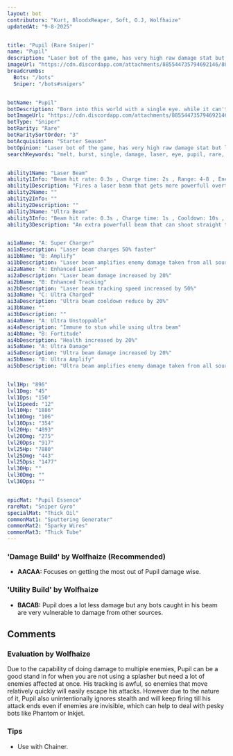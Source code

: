 ```yaml
---
layout: bot
contributors: "Kurt, BloodxReaper, Soft, O.J, Wolfhaize"
updatedAt: "9-8-2025"


title: "Pupil (Rare Sniper)"
name: "Pupil"
description: "Laser bot of the game, has very high raw damage stat but little health and requires its enemy to stand still. Pupil represents Botworld's glass cannon, a high risk high reward bot.\n- Strength: Melts opponent down quickly with both attacks\n- Weakness: Too squishy, can die very fast\n- Needs babysitting and protection from chasers/ranged bots"
imageUrl: "https://cdn.discordapp.com/attachments/885544735794692146/885547091991080970/pupil.png"
breadcrumbs:
  Bots: "/bots"
  Sniper: "/bots#snipers"


botName: "Pupil"
botDescription: "Born into this world with a single eye. while it can't perceive depth, pupil can fire powerful laser beams which overall is not a bad trade "
botImageUrl: "https://cdn.discordapp.com/attachments/885544735794692146/885547091991080970/pupil.png"
botType: "Sniper"
botRarity: "Rare"
botRaritySortOrder: "3"
botAcquisition: "Starter Season"
botOpinion: "Laser bot of the game, has very high raw damage stat but little health and requires its enemy to stand still. Pupil represents Botworld's glass cannon, a high risk high reward bot."
searchKeywords: "melt, burst, single, damage, laser, eye, pupil, rare, sniper"


ability1Name: "Laser Beam"
ability1Info: "Beam hit rate: 0.3s , Charge time: 2s , Range: 4-8 , Energy Damage: 67%-133%"
ability1Description: "Fires a laser beam that gets more powerfull overtime, however the bots ability to turn whilst firing is limited"
ability2Name: ""
ability2Info: ""
ability2Description: ""
ability3Name: "Ultra Beam"
ability3Info: "Beam hit rate: 0.3s , Charge time: 1s , Cooldown: 10s , Range: 8 , Energy Damage: 89%-178%"
ability3Description: "An extra powerfull beam that can shoot straight through enemies"


ai1aName: "A: Super Charger"
ai1aDescription: "Laser beam charges 50% faster"
ai1bName: "B: Amplify"
ai1bDescription: "Laser beam amplifies enemy damage taken from all sources by 20% but own damage reduce by 20%"
ai2aName: "A: Enhanced Laser"
ai2aDescription: "Laser beam damage increased by 20%"
ai2bName: "B: Enhanced Tracking"
ai2bDescription: "Laser beam tracking speed increased by 50%"
ai3aName: "C: Ultra Charged"
ai3aDescription: "Ultra beam cooldown reduce by 20%"
ai3bName: ""
ai3bDescription: ""
ai4aName: "A: Ultra Unstoppable"
ai4aDescription: "Immune to stun while using ultra beam"
ai4bName: "B: Fortitude"
ai4bDescription: "Health increased by 20%"
ai5aName: "A: Ultra Damage"
ai5aDescription: "Ultra beam damage increased by 20%"
ai5bName: "B: Ultra Amplify"
ai5bDescription: "Ultra beam amplifies enemy damage taken from all sources by 50% but own damage reduced by 50%"


lvl1Hp: "896"
lvl1Dmg: "45"
lvl1Dps: "150"
lvl1Speed: "12"
lvl10Hp: "1886"
lvl10Dmg: "106"
lvl10Dps: "354"
lvl20Hp: "4893"
lvl20Dmg: "275"
lvl20Dps: "917"
lvl25Hp: "7880"
lvl25Dmg: "443"
lvl25Dps: "1477"
lvl30Hp: ""
lvl30Dmg: ""
lvl30Dps: ""


epicMat: "Pupil Essence"
rareMat: "Sniper Gyro"
specialMat: "Thick Oil"
commonMat1: "Sputtering Generator"
commonMat2: "Sparky Wires"
commonMat3: "Thick Tube"
---
```


### 'Damage Build' by Wolfhaize (Recommended)
- **AACAA:** Focuses on getting the most out of Pupil damage wise.

### 'Utility Build' by Wolfhaize 
- **BACAB:** Pupil does a lot less damage but any bots caught in his beam are very vulnerable to damage from other sources.

## Comments

### Evaluation by Wolfhaize
Due to the capability of doing damage to multiple enemies, Pupil can be a good stand in for when you are not using a splasher but need a lot of enemies affected at once. His tracking is awful, so enemies that move relatively quickly will easily escape his attacks. However due to the nature of it, Pupil also unintentionally ignores stealth and will keep firing till his attack ends even if enemies are invisible, which can help to deal with pesky bots like Phantom or Inkjet. 

### Tips
- Use with Chainer.
